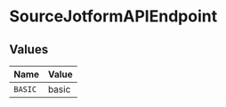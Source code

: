 # SourceJotformAPIEndpoint


## Values

| Name    | Value   |
| ------- | ------- |
| `BASIC` | basic   |
